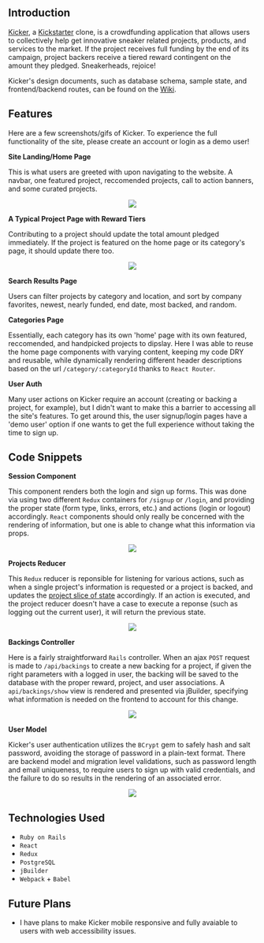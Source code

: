 ## Introduction

[Kicker](https://kicker-app.herokuapp.com/#/), a [Kickstarter](https://www.kickstarter.com/) clone, is a crowdfunding application that allows users to collectively help get innovative sneaker related projects, products, and services to the market. If the project receives full funding by the end of its campaign, project backers receive a tiered reward contingent on the amount they pledged. Sneakerheads, rejoice!

Kicker's design documents, such as database schema, sample state, and frontend/backend routes, can be found on the [Wiki](https://github.com/griffinsharp/Kicker/wiki).

## Features
Here are a few screenshots/gifs of Kicker. To experience the full functionality of the site, please create an account or login as a demo user!

**Site Landing/Home Page**

This is what users are greeted with upon navigating to the website. A navbar, one featured project, reccomended projects, call to action banners, and some curated projects.

<p align="center"> 
<img src="https://github.com/griffinsharp/Kicker/blob/master/app/assets/images/kickerhome.gif">
</p>

**A Typical Project Page with Reward Tiers**

Contributing to a project should update the total amount pledged immediately. If the project is featured on the home page or its category's page, it should update there too. 

<p align="center"> 
<img src="https://github.com/griffinsharp/Kicker/blob/master/app/assets/images/KickerProjectPage.png">
</p>


**Search Results Page**

Users can filter projects by category and location, and sort by company favorites, newest, nearly funded, end date, most backed, and random.

**Categories Page**

Essentially, each category has its own 'home' page with its own featured, reccomended, and handpicked projects to dipslay. Here I was able to reuse the home page components with varying content, keeping my code DRY and reusable, while dynamically rendering different header descriptions based on the url `/category/:categoryId` thanks to `React Router`. 

**User Auth**

Many user actions on Kicker require an account (creating or backing a project, for example), but I didn't want to make this a barrier to accessing all the site's features. To get around this, the user signup/login pages have a 'demo user' option if one wants to get the full experience without taking the time to sign up. 

## Code Snippets

**Session Component**

This component renders both the login and sign up forms. This was done via using two different `Redux` containers for `/signup` or `/login`, and providing the proper state (form type, links, errors, etc.) and actions (login or logout) accordingly. `React` components should only really be concerned with the rendering of information, but one is able to change what this information via props. 

<p align="center"> 
<img src="https://github.com/griffinsharp/Kicker/blob/master/app/assets/images/sessioncomponent.png">
</p>

**Projects Reducer**

This `Redux` reducer is reponsible for listening for various actions, such as when a single project's information is requested or a project is backed, and updates the [project slice of state](https://github.com/griffinsharp/Kicker/wiki/Sample-State) accordingly. If an action is executed, and the project reducer doesn't have a case to execute a reponse (such as logging out the current user), it will return the previous state.

<p align="center"> 
<img src="https://github.com/griffinsharp/Kicker/blob/master/app/assets/images/projectsreducer.png">
</p>

**Backings Controller**

Here is a fairly straightforward `Rails` controller. When an ajax `POST` request is made to `/api/backings` to create a new backing for a project, if given the right parameters with a logged in user, the backing will be saved to the database with the proper reward, project, and user associations. A `api/backings/show` view is rendered and presented via jBuilder, specifying what information is needed on the frontend to account for this change. 

<p align="center"> 
<img src="https://github.com/griffinsharp/Kicker/blob/master/app/assets/images/backingscontroller.png">
</p>

**User Model**

Kicker's user authentication utilizes the `BCrypt` gem to safely hash and salt password, avoiding the storage of password in a plain-text format. There are backend model and migration level validations, such as password length and email uniqueness, to require users to sign up with valid credentials, and the failure to do so results in the rendering of an associated error.

<p align="center"> 
<img src="https://github.com/griffinsharp/Kicker/blob/master/app/assets/images/usermodel.png">
</p>
		

## Technologies Used

- `Ruby on Rails` 
- `React` 
- `Redux` 
- `PostgreSQL` 
- `jBuilder` 
- `Webpack` + `Babel` 

## Future Plans

- I have plans to make Kicker mobile responsive and fully avaiable to users with web accessibility issues.
